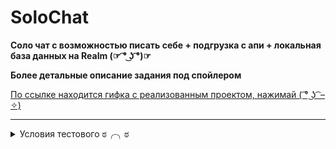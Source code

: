 # SoloChat

__Соло чат с возможностью писать себе + подгрузка с апи + локальная база данных на Realm (☞ ͡° ͜ʖ ͡°)☞__

__Более детальные описание задания под спойлером__

[По ссылке находится гифка с реализованным проектом, нажимай ( ͡° ͜ʖ ͡ – ✧)](https://imgur.com/zTaLp49)
___

<details>
  <summary>Условия тестового ಠ╭╮ಠ</summary>

> Необходимо реализовать экран со списком сообщений (с помощью UIKit) с возможностью подгрузки сообщений с сервера. 
Сообщения должны располагаться снизу вверх друг за другом в порядке, присланном с сервера. 
Пользователь может скроллить сообщения сверху вниз (как в телеграме и других мессенджерах). 
Как только пользователь доскроллил до верха (не свайп или рефреш, а именно скролл), подгружать следующую пачку сообщений, и так пока сообщения не закончатся. 
Хронология и нумерация(!) сообщений должна соблюдаться в соответствии с offset (см. ниже).

> Можно реализовать любым способом, используя средства XCode и Swift без использования сторонних библиотек. 
На выходе должно получится полностью рабочее и интуитивно понятное приложение. 
При добавлении сообщений экран не должен перескакивать(!). Где идет загрузка - поставить индикатор загрузки. 
Поддержка светлой и темной темы. 
Заглушка и попытка повторного запроса на случай отсутствия интернета или невалидного ответа от сервера (будет приходить с некоторой вероятностью).
АПИ: https://numia.ru/api/getMessages?offset=0
offset - смещение

*Дополнение для тестового задания на позицию Middle Ios Developer:*

> Сверху экрана, над списком сообщений, должен быть статичный заголовок "Тестовое задание". 
Нативный UINavigationBar должен быть скрыт. Внизу экрана должно быть поле ввода для сообщений. 
При открытии клавиатуры поле должно подняться в соответствии с высотой клавиатуры. 
При нажатии Enter на клавиатуре в начало стека сообщений (то есть в самый низ) должно добавиться новое сообщение пользователя, поле ввода должно очиститься. 
Локальные сообщения должны сохраниться в любой локальной базе данных, при следующем запуске приложения они сразу должны быть в начале стека. 
Каждое новое сообщение, отправленное пользователем из поля ввода, должно появляться плавно. 
У каждого сообщения должна быть круглая аватарка (неважно, слева или справа), подгружаемая по любой ссылке из интернета.

> При нажатии на любое сообщение должен открыться новый экран, в котором будет подробная информация о сообщении: время отправки (любое), аватар, текст сообщения и кнопка "Удалить сообщение".
 Задизайнить этот экран нужно по своему усмотрению отталкиваясь от собственных представлений пользователького опыта в IOS-приложениях. 
Все элементы при открытии экрана должны появиться из прозрачности с анимацией в 1 секунду.
 По кнопке "Удалить" экран закрывается, сообщение удаляется из стека. 
Если удалено локальное отправленное пользователем сообщение, то оно удаляется из базы данных. 
Если удалено загруженное, то оно просто пропадает локально из стека в рамках сессии. Х
ронология дальнейших подгружаемых сообщений при этом не должна нарушиться. 
Экран также можно закрыть, не удаляя сообщение (свайпом слева направо или кнопкой "Назад").

</details>

